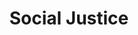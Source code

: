 ---
title: "Social Justice"
lang: "English"
year: "2021"
links: ['1LFsGIjkQKc']
slides: ""
authors: ['Srijan Poudel']
tags: ['Social Movements']
layout: "workshop"
categories: ["workshops"]
---